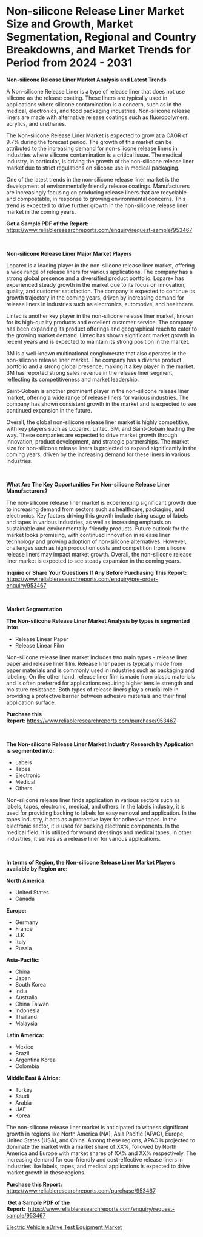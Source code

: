 <p><h1>Non-silicone Release Liner Market Size and Growth, Market Segmentation, Regional and Country Breakdowns, and Market Trends for Period from 2024 -  2031</h1></p><p><strong>Non-silicone Release Liner Market Analysis and Latest Trends</strong></p>
<p><p>A Non-silicone Release Liner is a type of release liner that does not use silicone as the release coating. These liners are typically used in applications where silicone contamination is a concern, such as in the medical, electronics, and food packaging industries. Non-silicone release liners are made with alternative release coatings such as fluoropolymers, acrylics, and urethanes.</p><p>The Non-silicone Release Liner Market is expected to grow at a CAGR of 9.7% during the forecast period. The growth of this market can be attributed to the increasing demand for non-silicone release liners in industries where silicone contamination is a critical issue. The medical industry, in particular, is driving the growth of the non-silicone release liner market due to strict regulations on silicone use in medical packaging.</p><p>One of the latest trends in the non-silicone release liner market is the development of environmentally friendly release coatings. Manufacturers are increasingly focusing on producing release liners that are recyclable and compostable, in response to growing environmental concerns. This trend is expected to drive further growth in the non-silicone release liner market in the coming years.</p></p>
<p><strong>Get a Sample PDF of the Report:&nbsp;</strong> <a href="https://www.reliableresearchreports.com/enquiry/request-sample/953467">https://www.reliableresearchreports.com/enquiry/request-sample/953467</a></p>
<p>&nbsp;</p>
<p><strong>Non-silicone Release Liner Major Market Players</strong></p>
<p><p>Loparex is a leading player in the non-silicone release liner market, offering a wide range of release liners for various applications. The company has a strong global presence and a diversified product portfolio. Loparex has experienced steady growth in the market due to its focus on innovation, quality, and customer satisfaction. The company is expected to continue its growth trajectory in the coming years, driven by increasing demand for release liners in industries such as electronics, automotive, and healthcare.</p><p>Lintec is another key player in the non-silicone release liner market, known for its high-quality products and excellent customer service. The company has been expanding its product offerings and geographical reach to cater to the growing market demand. Lintec has shown significant market growth in recent years and is expected to maintain its strong position in the market.</p><p>3M is a well-known multinational conglomerate that also operates in the non-silicone release liner market. The company has a diverse product portfolio and a strong global presence, making it a key player in the market. 3M has reported strong sales revenue in the release liner segment, reflecting its competitiveness and market leadership.</p><p>Saint-Gobain is another prominent player in the non-silicone release liner market, offering a wide range of release liners for various industries. The company has shown consistent growth in the market and is expected to see continued expansion in the future.</p><p>Overall, the global non-silicone release liner market is highly competitive, with key players such as Loparex, Lintec, 3M, and Saint-Gobain leading the way. These companies are expected to drive market growth through innovation, product development, and strategic partnerships. The market size for non-silicone release liners is projected to expand significantly in the coming years, driven by the increasing demand for these liners in various industries.</p></p>
<p>&nbsp;</p>
<p><strong>What Are The Key Opportunities For Non-silicone Release Liner Manufacturers?</strong></p>
<p><p>The non-silicone release liner market is experiencing significant growth due to increasing demand from sectors such as healthcare, packaging, and electronics. Key factors driving this growth include rising usage of labels and tapes in various industries, as well as increasing emphasis on sustainable and environmentally-friendly products. Future outlook for the market looks promising, with continued innovation in release liner technology and growing adoption of non-silicone alternatives. However, challenges such as high production costs and competition from silicone release liners may impact market growth. Overall, the non-silicone release liner market is expected to see steady expansion in the coming years.</p></p>
<p><strong>Inquire or Share Your Questions If Any Before Purchasing This Report:</strong> <a href="https://www.reliableresearchreports.com/enquiry/pre-order-enquiry/953467">https://www.reliableresearchreports.com/enquiry/pre-order-enquiry/953467</a></p>
<p>&nbsp;</p>
<p><strong>Market Segmentation</strong></p>
<p><strong>The Non-silicone Release Liner Market Analysis by types is segmented into:</strong></p>
<p><ul><li>Release Linear Paper</li><li>Release Linear Film</li></ul></p>
<p><p>Non-silicone release liner market includes two main types - release liner paper and release liner film. Release liner paper is typically made from paper materials and is commonly used in industries such as packaging and labeling. On the other hand, release liner film is made from plastic materials and is often preferred for applications requiring higher tensile strength and moisture resistance. Both types of release liners play a crucial role in providing a protective barrier between adhesive materials and their final application surface.</p></p>
<p><strong>Purchase this Report:&nbsp;</strong><a href="https://www.reliableresearchreports.com/purchase/953467">https://www.reliableresearchreports.com/purchase/953467</a></p>
<p>&nbsp;</p>
<p><strong>The Non-silicone Release Liner Market Industry Research by Application is segmented into:</strong></p>
<p><ul><li>Labels</li><li>Tapes</li><li>Electronic</li><li>Medical</li><li>Others</li></ul></p>
<p><p>Non-silicone release liner finds application in various sectors such as labels, tapes, electronic, medical, and others. In the labels industry, it is used for providing backing to labels for easy removal and application. In the tapes industry, it acts as a protective layer for adhesive tapes. In the electronic sector, it is used for backing electronic components. In the medical field, it is utilized for wound dressings and medical tapes. In other industries, it serves as a release liner for various applications.</p></p>
<p>&nbsp;</p>
<p><strong>In terms of Region, the Non-silicone Release Liner Market Players available by Region are:</strong></p>
<p>
    <p> <strong> North America: </strong>
        <ul>
            <li>United States</li>
            <li>Canada</li>
        </ul>
        </p> 
    <p> <strong> Europe: </strong>
        <ul>
            <li>Germany</li>
            <li>France</li>
            <li>U.K.</li>
            <li>Italy</li>
            <li>Russia</li>
        </ul>
        </p> 
    <p> <strong> Asia-Pacific: </strong>
        <ul>
            <li>China</li>
            <li>Japan</li>
            <li>South Korea</li>
            <li>India</li>
            <li>Australia</li>
            <li>China Taiwan</li>
            <li>Indonesia</li>
            <li>Thailand</li>
            <li>Malaysia</li>
        </ul>
        </p> 
    <p> <strong> Latin America: </strong>
        <ul>
            <li>Mexico</li>
            <li>Brazil</li>
            <li>Argentina Korea</li>
            <li>Colombia</li>
        </ul>
        </p> 
    <p> <strong> Middle East & Africa: </strong>
        <ul>
            <li>Turkey</li>
            <li>Saudi</li>
            <li>Arabia</li>
            <li>UAE</li>
            <li>Korea</li>
        </ul>
    </p>
    </p>
<p><p>The non-silicone release liner market is anticipated to witness significant growth in regions like North America (NA), Asia Pacific (APAC), Europe, United States (USA), and China. Among these regions, APAC is projected to dominate the market with a market share of XX%, followed by North America and Europe with market shares of XX% and XX% respectively. The increasing demand for eco-friendly and cost-effective release liners in industries like labels, tapes, and medical applications is expected to drive market growth in these regions.</p></p>
<p><strong>Purchase this Report: </strong><a href="https://www.reliableresearchreports.com/purchase/953467">https://www.reliableresearchreports.com/purchase/953467</a></p>
<p>&nbsp;<strong>Get a Sample PDF of the Report:&nbsp;&nbsp;</strong><a href="https://www.reliableresearchreports.com/enquiry/request-sample/953467">https://www.reliableresearchreports.com/enquiry/request-sample/953467</a></p>
<p><strong></strong></p>
<p><p><a href="https://meowing-canidae-761.notion.site/Electric-Vehicle-eDrive-Test-Equipment-Market-Size-Global-Industry-Overview-Market-Segmentation-an-8182d1f401434bb98eb1948c194559f2">Electric Vehicle eDrive Test Equipment Market</a></p></p>